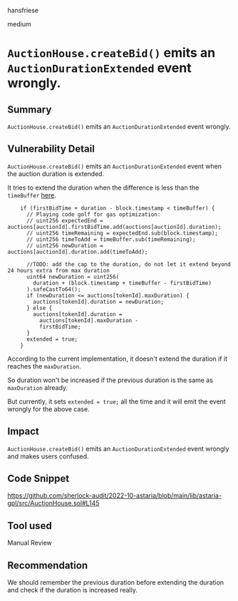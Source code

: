 hansfriese

medium

# `AuctionHouse.createBid()` emits an `AuctionDurationExtended` event wrongly.

## Summary
`AuctionHouse.createBid()` emits an `AuctionDurationExtended` event wrongly.

## Vulnerability Detail
`AuctionHouse.createBid()` emits an `AuctionDurationExtended` event when the auction duration is extended.

It tries to extend the duration when the difference is less than the `timeBuffer` [here](https://github.com/sherlock-audit/2022-10-astaria/blob/main/lib/astaria-gpl/src/AuctionHouse.sol#L127-L146).

```solidity
    if (firstBidTime + duration - block.timestamp < timeBuffer) {
      // Playing code golf for gas optimization:
      // uint256 expectedEnd = auctions[auctionId].firstBidTime.add(auctions[auctionId].duration);
      // uint256 timeRemaining = expectedEnd.sub(block.timestamp);
      // uint256 timeToAdd = timeBuffer.sub(timeRemaining);
      // uint256 newDuration = auctions[auctionId].duration.add(timeToAdd);

      //TODO: add the cap to the duration, do not let it extend beyond 24 hours extra from max duration
      uint64 newDuration = uint256(
        duration + (block.timestamp + timeBuffer - firstBidTime)
      ).safeCastTo64();
      if (newDuration <= auctions[tokenId].maxDuration) {
        auctions[tokenId].duration = newDuration;
      } else {
        auctions[tokenId].duration =
          auctions[tokenId].maxDuration -
          firstBidTime;
      }
      extended = true;
    }
```

According to the current implementation, it doesn't extend the duration if it reaches the `maxDuration`.

So duration won't be increased if the previous duration is the same as `maxDuration` already.

But currently, it sets `extended = true;` all the time and it will emit the event wrongly for the above case.

## Impact
`AuctionHouse.createBid()` emits an `AuctionDurationExtended` event wrongly and makes users confused.

## Code Snippet
https://github.com/sherlock-audit/2022-10-astaria/blob/main/lib/astaria-gpl/src/AuctionHouse.sol#L145

## Tool used
Manual Review

## Recommendation
We should remember the previous duration before extending the duration and check if the duration is increased really.